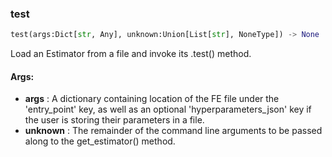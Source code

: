 

### test
```python
test(args:Dict[str, Any], unknown:Union[List[str], NoneType]) -> None
```
Load an Estimator from a file and invoke its .test() method.


#### Args:

* **args** :  A dictionary containing location of the FE file under the 'entry_point' key, as well as an optional        'hyperparameters_json' key if the user is storing their parameters in a file.
* **unknown** :  The remainder of the command line arguments to be passed along to the get_estimator() method.